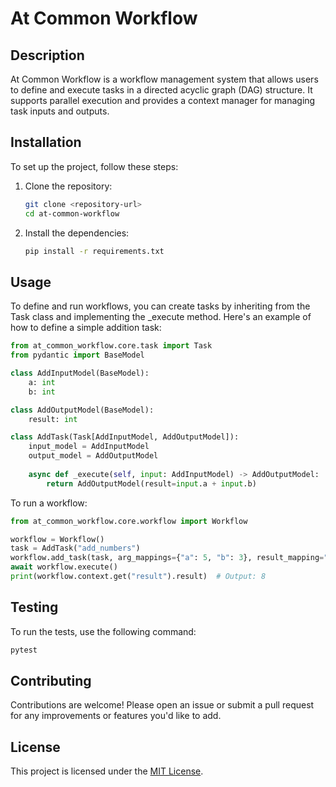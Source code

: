 # At Common Workflow

## Description
At Common Workflow is a workflow management system that allows users to define and execute tasks in a directed acyclic graph (DAG) structure. It supports parallel execution and provides a context manager for managing task inputs and outputs.

## Installation
To set up the project, follow these steps:

1. Clone the repository:
   ```bash
   git clone <repository-url>
   cd at-common-workflow
   ```
2. Install the dependencies:
   ```bash
   pip install -r requirements.txt
   ```

## Usage
To define and run workflows, you can create tasks by inheriting from the Task class and implementing the _execute method. Here's an example of how to define a simple addition task:
```python
from at_common_workflow.core.task import Task
from pydantic import BaseModel

class AddInputModel(BaseModel):
    a: int
    b: int

class AddOutputModel(BaseModel):
    result: int

class AddTask(Task[AddInputModel, AddOutputModel]):
    input_model = AddInputModel
    output_model = AddOutputModel
    
    async def _execute(self, input: AddInputModel) -> AddOutputModel:
        return AddOutputModel(result=input.a + input.b)
```

To run a workflow:
```python
from at_common_workflow.core.workflow import Workflow

workflow = Workflow()
task = AddTask("add_numbers")
workflow.add_task(task, arg_mappings={"a": 5, "b": 3}, result_mapping="result")
await workflow.execute()
print(workflow.context.get("result").result)  # Output: 8
```

## Testing
To run the tests, use the following command:
```bash
pytest
```

## Contributing
Contributions are welcome! Please open an issue or submit a pull request for any improvements or features you'd like to add.

## License
This project is licensed under the [MIT License](LICENSE).